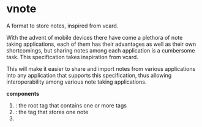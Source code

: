 vnote
=====

A format to store notes, inspired from vcard.

With the advent of mobile devices there have come a plethora of note taking applications, each of them has their advantages as well as their own shortcomings, but sharing notes among each application is a cumbersome task. This specification takes inspiration from vcard. 

This will make it easier to share and import notes from various applications into any application that supports this specification, thus allowing interoperability among various note taking applications.

**components**

1. <vnotes> : the root tag that contains one or more <vnote> tags
2. <vnote>  : the tag that stores one note
3. <title> : the tag that saves the title of the note
4. <content>: the tag that saves the content of the note
5. <text>: used when you have to store plain text
6. <uri>: used when you have mobile number or a link to store
7. <list>: used when you have to store a list
   type= "unordered" or "numbered" 
8. <element>: member of a list
9. <checkbox>: stores checkboxes
    type="checkboxes"
10. <cbelement>: member of a checkbox
    type="checked" or "unchecked", default is unchecked
11. <timestamp>: the timestamp or the date when the note was taken
12. <last-updated>: the timestamp or date when the note was last updated
